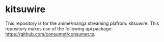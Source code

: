 # kitsuwire
This repository is for the anime/manga streaming plafrom: kitsuwire. This repository makes use of the following api package: https://github.com/consumet/consumet.ts.: 
